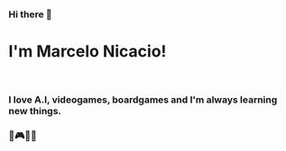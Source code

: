 ### Hi there 👋
# I'm Marcelo Nicacio! 
<br>

### I love A.I, videogames, boardgames and I'm always learning new things.
### 💚🎮🤖🎲


